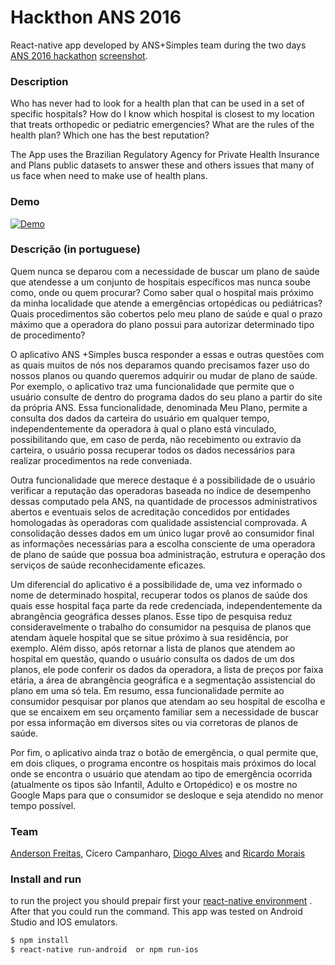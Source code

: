 # Hackthon ANS 2016
React-native app developed by ANS+Simples team during the two days [ANS 2016 hackathon](http://www.ans.gov.br/aans/noticias-ans/sobre-a-ans/3666-ans-anuncia-vencedores-do-hackathon-da-saude-suplementar) [screenshot](https://raw.githubusercontent.com/diogoalves/hackthon_ans_2016/master/captura.png).

### Description
Who has never had to look for a health plan that can be used in a set of specific hospitals? How do I know which hospital is closest to my location that treats orthopedic or pediatric emergencies? What are the rules of the health plan? Which one has the best reputation?

The App uses the Brazilian Regulatory Agency for Private Health Insurance and Plans public datasets to answer these and others issues that many of us face when need to make use of health plans.

### Demo
[![Demo](https://img.youtube.com/vi/T2NnHdhcM9A/0.jpg)](https://youtu.be/T2NnHdhcM9A)


### Descrição (in portuguese)
Quem nunca se deparou com a necessidade de buscar um plano de saúde que atendesse a um conjunto de hospitais específicos mas nunca soube como, onde ou quem procurar? Como saber qual o hospital mais próximo da minha localidade que atende a emergências ortopédicas ou pediátricas? Quais procedimentos são cobertos pelo meu plano de saúde e qual o prazo máximo que a operadora do plano possui para autorizar determinado tipo de procedimento?

O aplicativo ANS +Simples busca responder a essas e outras questões com as quais muitos de nós nos deparamos quando precisamos fazer uso do nossos planos ou quando queremos adquirir ou mudar de plano de saúde. Por exemplo, o aplicativo traz uma funcionalidade que permite que o usuário consulte de dentro do programa dados do seu plano a partir do site da própria ANS. Essa funcionalidade, denominada Meu Plano, permite a consulta dos dados da carteira do usuário em qualquer tempo, independentemente da operadora à qual o plano está vinculado, possibilitando que, em caso de perda, não recebimento ou extravio da carteira, o usuário possa recuperar todos os dados necessários para realizar procedimentos na rede conveniada.

Outra funcionalidade que merece destaque é a possibilidade de o usuário verificar a reputação das operadoras baseada no índice de desempenho dessas computado pela ANS, na quantidade de  processos administrativos abertos e eventuais selos de acreditação concedidos por entidades homologadas às operadoras com qualidade assistencial comprovada. A consolidação desses dados em um único lugar provê ao consumidor final as informações necessárias para a escolha consciente de uma operadora de plano de saúde que possua boa administração, estrutura e operação dos serviços de saúde reconhecidamente eficazes.

Um diferencial do aplicativo é a possibilidade de, uma vez informado o nome de determinado hospital, recuperar todos os planos de saúde dos quais esse hospital faça parte da rede credenciada, independentemente da abrangência geográfica desses planos. Esse tipo de pesquisa reduz consideravelmente o trabalho do consumidor na pesquisa de planos que atendam àquele hospital que se situe próximo à sua residência, por exemplo. Além disso, após retornar a lista de planos que atendem ao hospital em questão, quando o usuário consulta os dados de um dos planos, ele pode conferir os dados da operadora, a lista de preços por faixa etária, a área de abrangência geográfica e a segmentação assistencial do plano em uma só tela. Em resumo, essa funcionalidade permite ao consumidor pesquisar por planos que atendam ao seu hospital de escolha e que se encaixem em seu orçamento familiar sem a necessidade de buscar por essa informação em diversos sites ou via corretoras de planos de saúde.

Por fim, o aplicativo ainda traz o botão de emergência, o qual permite que, em dois cliques, o programa encontre os hospitais mais próximos do local onde se encontra o usuário que atendam ao tipo de emergência ocorrida (atualmente os tipos são Infantil, Adulto e Ortopédico) e os mostre no Google Maps para que o consumidor se desloque e seja atendido no menor tempo possível.

### Team
[Anderson Freitas](https://github.com/alsfreitas), Cícero Campanharo, [Diogo Alves](https://github.com/diogoalves) and [Ricardo Morais](https://github.com/ricardo-aspira)

### Install and run
to run the project you should prepair first your [react-native environment](https://facebook.github.io/react-native/docs/getting-started.html) . After that you could run the command. This app was tested on Android Studio and IOS emulators.

```sh
$ npm install 
$ react-native run-android  or npm run-ios
```

